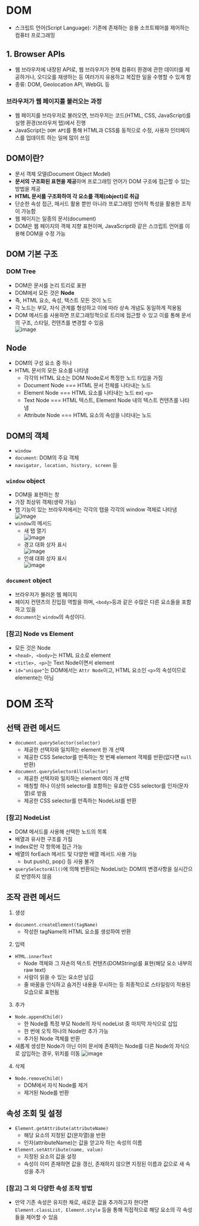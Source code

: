 # DOM
- 스크립트 언어(Script Language): 기존에 존재하는 응용 소프트웨어를 제어하는 컴퓨터 프로그래밍

## 1. Browser APIs
- 웹 브라우저에 내장된 API로, 웹 브라우저가 현재 컴퓨터 환경에 관한 데이터를 제공하거나, 오디오를 재생하는 등 여러가지 유용하고 복잡한 일을 수행할 수 있게 함
- 종류: DOM, Geolocation API, WebGL 등

### 브라우저가 웹 페이지를 불러오는 과정
- 웹 페이지를 브라우저로 불러오면, 브라우저는 코드(HTML, CSS, JavaScript)를 실행 환경(브라우저 탭)에서 진행
- JavaScript는 `DOM API`를 통해 HTML과 CSS를 동적으로 수정, 사용자 인터페이스를 업데이트 하는 일에 많이 쓰임

## DOM이란?
- 문서 객체 모델(Document Object Model)
- **문서의 구조화된 표현을 제공**하며 프로그래밍 언어가 DOM 구조에 접근할 수 있는 방법을 제공
- **HTML 문서를 구조화하여 각 요소를 객체(object)로 취급**
- 단순한 속성 접근, 메서드 활용 뿐만 아니라 프로그래밍 언어적 특성을 활용한 조작이 가능함
- 웹 페이지는 일종의 문서(document)
- DOM은 웹 페이지의 객체 지향 표현이며, JavaScript와 같은 스크립트 언어를 이용해 DOM을 수정 가능

## DOM 기본 구조
### DOM Tree
- DOM은 문서를 논리 트리로 표현
- DOM에서 모든 것은 **Node**
- 즉, HTML 요소, 속성, 텍스트 모든 것이 노드
- 각 노드는 부모, 자식 관계를 형성하고 이에 따라 상속 개념도 동일하게 적용됨  
- DOM 메서드를 사용하면 프로그래밍적으로 트리에 접근할 수 있고 이를 통해 문서의 구조, 스타일, 컨텐츠를 변경할 수 있음    
![image](https://user-images.githubusercontent.com/108309396/233236900-7e439979-68eb-4c68-b192-b149f861cc89.png)

## Node
- DOM의 구성 요소 중 하나
- HTML 문서의 모든 요소를 나타냄
  - 각각의 HTML 요소는 DOM Node로서 특정한 노드 타입을 가짐
  - Document Node === HTML 문서 전체를 나타내는 노드
  - Element Node === HTML 요소를 나타내는 노드 ex) `<p>`
  - Text Node === HTML 텍스트, Element Node 내의 텍스트 컨텐츠를 나타냄
  - Attribute Node === HTML 요소의 속성을 나타내는 노드

## DOM의 객체
- `window`
- `document`: DOM의 주요 객체
- `navigator, location, history, screen` 등

### `window` object
- DOM을 표현하는 창
- 가장 최상위 객체(생략 가능)
- 탭 기능이 있는 브라우저에서는 각각의 탭을 각각의 window 객체로 나타냄  
![image](https://user-images.githubusercontent.com/108309396/233240581-55a6c50d-231f-4e07-9658-fc1616961bd8.png)
- `window`의 메서드
  - 새 탭 열기  
  ![image](https://user-images.githubusercontent.com/108309396/233240666-270e0610-5488-46e5-9f84-41915c76508d.png)
  - 경고 대화 상자 표시  
  ![image](https://user-images.githubusercontent.com/108309396/233240748-532dd4b2-5d37-4fda-afa3-db09aae5e7ab.png)
  - 인쇄 대화 상자 표시  
  ![image](https://user-images.githubusercontent.com/108309396/233240777-69c43f22-1b16-42ff-8a94-86eded2d0614.png)

### `document` object
- 브라우저가 불러온 웹 페이지
- 페이지 컨텐츠의 진입점 역할을 하며, `<body>`등과 같은 수많은 다른 요소들을 포함하고 있음
- `document`는 `window`의 속성이다.

### [참고] Node vs Element
- 모든 것은 Node
- `<head>, <body>`는 HTML 요소로 element
- `<title>, <p>`는 Text Node이면서 element
- `id="unique"`는 DOM에서는 `Attr Node`이고, HTML 요소인 `<p>`의 속성이므로 elemente는 아님

# DOM 조작
## 선택 관련 메서드
- `document.querySelector(selector)`
  - 제공한 선택자와 일치하는 element 한 개 선택
  - 제공한 CSS Selector를 만족하는 첫 번째 element 객체를 반환(없다면 `null` 반환)
- `document.querySelectorAll(selector)`
  - 제공한 선택자와 일치하는 element 여러 개 선택
  - 매칭할 하나 이상의 selector를 포함하는 유효한 CSS selector를 인자(문자열)로 받음
  - 제공한 CSS selector를 만족하는 NodeList를 반환

### [참고] NodeList
- DOM 메서드를 사용해 선택한 노드의 목록
- 배열과 유사한 구조를 가짐
- Index로만 각 항목에 접근 가능
- 배열의 forEach 메서드 및 다양한 배열 메서드 사용 가능
  - but push(), pop() 등 사용 불가
- `querySelectorAll()`에 의해 반환되는 NodeList는 DOM의 변경사항을 실시간으로 반영하지 않음

## 조작 관련 메서드
1. 생성
- `document.createElement(tagName)`
  - 작성한 tagName의 HTML 요소를 생성하여 반환

2. 입력
- `HTML.innerText`
  - Node 객체와 그 자손의 텍스트 컨텐츠(DOMString)를 표현(해당 요소 내부의 raw text)
  - 사람이 읽을 수 있는 요소만 남김
  - 줄 바꿈을 인식하고 숨겨진 내용을 무시하는 등 최종적으로 스타일링이 적용된 모습으로 표현됨

3. 추가
- `Node.appendChild()`
  - 한 Node를 특정 부모 Node의 자식 nodeList 중 마지막 자식으로 삽입
  - 한 번에 오직 하나의 Node만 추가 가능
  - 추가된 Node 객체를 반환
- 새롭게 생성한 Node가 아닌 이미 문서에 존재하는 Node를 다른 Node의 자식으로 삽입하는 경우, 위치를 이동 
![image](https://user-images.githubusercontent.com/108309396/233245976-c1df7711-5cae-4bd0-b64b-5486e725af98.png)  

4. 삭제
- `Node.removeChild()`
  - DOM에서 자식 Node를 제거
  - 제거된 Node를 반환

## 속성 조회 및 설정
- `Element.getAttribute(attributeName)`
  - 해당 요소의 지정된 값(문자열)을 반환
  - 인자(attributeName)는 값을 얻고자 하는 속성의 이름
- `Element.setAttribute(name, value)`
  - 지정된 요소의 값을 설정
  - 속성이 이미 존재하면 값을 갱신, 존재하지 않으면 지정된 이름과 값으로 새 속성을 추가

### [참고] 그 외 다양한 속성 조작 방법
- 만약 기존 속성은 유지한 채로, 새로운 값을 추가하고자 한다면 `Element.classList, Element.style` 등을 통해 직접적으로 해당 요소의 각 속성들을 제어할 수 있음